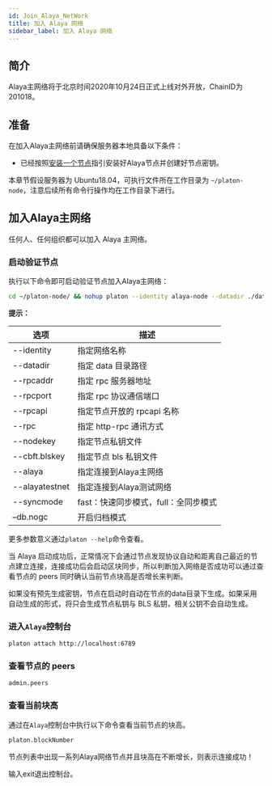 ```yaml
---
id: Join_Alaya_NetWork
title: 加入 Alaya 网络
sidebar_label: 加入 Alaya 网络
---
```


## 简介

Alaya主网络将于北京时间2020年10月24日正式上线对外开放，ChainID为201018。



## 准备

在加入Alaya主网络前请确保服务器本地具备以下条件：

- 已经按照[安装一个节点](/alaya-devdocs/zh-CN/Install_Node)指引安装好Alaya节点并创建好节点密钥。

本章节假设服务器为 Ubuntu18.04，可执行文件所在工作目录为 `~/platon-node`，注意后续所有命令行操作均在工作目录下进行。



## 加入Alaya主网络

任何人、任何组织都可以加入 Alaya 主网络。

### 启动验证节点

执行以下命令即可启动验证节点加入Alaya主网络：

```bash
cd ~/platon-node/ && nohup platon --identity alaya-node --datadir ./data --port 16789 --alaya --rpcport 6789 --rpcapi "db,platon,net,web3,admin,personal" --rpc --nodekey ./data/nodekey --cbft.blskey ./data/blskey --verbosity 3 --rpcaddr 127.0.0.1 --syncmode "fast" > ./data/platon.log 2>&1 &
```

**提示：**

| **选项**       | **描述**                             |
| -------------- | ------------------------------------ |
| --identity     | 指定网络名称                         |
| --datadir      | 指定 data 目录路径                   |
| --rpcaddr      | 指定 rpc 服务器地址                  |
| --rpcport      | 指定 rpc 协议通信端口                |
| --rpcapi       | 指定节点开放的 rpcapi 名称           |
| --rpc          | 指定 http-rpc 通讯方式               |
| --nodekey      | 指定节点私钥文件                     |
| --cbft.blskey  | 指定节点 bls 私钥文件                |
| --alaya        | 指定连接到Alaya主网络                |
| --alayatestnet | 指定连接到Alaya测试网络              |
| --syncmode     | fast：快速同步模式，full：全同步模式 |
| –db.nogc       | 开启归档模式                         |

更多参数意义通过`platon --help`命令查看。

当 Alaya 启动成功后，正常情况下会通过节点发现协议自动和距离自己最近的节点建立连接，连接成功后会启动区块同步，所以判断加入网络是否成功可以通过查看节点的 peers 同时确认当前节点块高是否增长来判断。

如果没有预先生成密钥，节点在启动时自动在节点的data目录下生成。如果采用自动生成的形式，将只会生成节点私钥与 BLS 私钥，相关公钥不会自动生成。



### 进入`Alaya`控制台

```bash
platon attach http://localhost:6789
```



### 查看节点的  peers

```bash
admin.peers
```



### 查看当前块高

通过在`Alaya`控制台中执行以下命令查看当前节点的块高。

```bash
platon.blockNumber
```

节点列表中出现一系列Alaya网络节点并且块高在不断增长，则表示连接成功！

输入exit退出控制台。